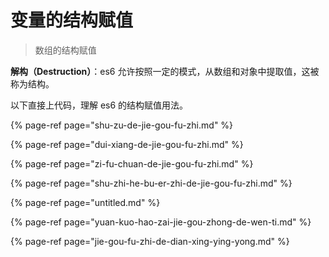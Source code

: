 # 变量的结构赋值

> 数组的结构赋值

**解构（Destruction）**：es6 允许按照一定的模式，从数组和对象中提取值，这被称为结构。

以下直接上代码，理解 es6 的结构赋值用法。

{% page-ref page="shu-zu-de-jie-gou-fu-zhi.md" %}

{% page-ref page="dui-xiang-de-jie-gou-fu-zhi.md" %}

{% page-ref page="zi-fu-chuan-de-jie-gou-fu-zhi.md" %}

{% page-ref page="shu-zhi-he-bu-er-zhi-de-jie-gou-fu-zhi.md" %}

{% page-ref page="untitled.md" %}

{% page-ref page="yuan-kuo-hao-zai-jie-gou-zhong-de-wen-ti.md" %}

{% page-ref page="jie-gou-fu-zhi-de-dian-xing-ying-yong.md" %}



